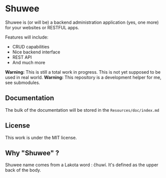 Shuwee
======

Shuwee is (or will be) a backend administration application (yes, one more) for your websites or RESTFUL apps.

Features will include:

- CRUD capabilities
- Nice backend interface
- REST API
- And much more

**Warning:** This is still a total work in progress.  This is not yet supposed to be used in real world.
**Warning:** This repository is a development helper for me, see submodules.

Documentation
-------------

The bulk of the documentation will be stored in the `Resources/doc/index.md`

License
-------

This work is under the MIT license. 

Why "Shuwee" ?
--------------

Shuwee name comes from a Lakota word : čhuwí.  It's defined as the upper back of the body.
